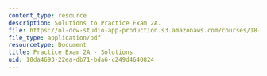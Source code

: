 ```yaml
---
content_type: resource
description: Solutions to Practice Exam 2A.
file: https://ol-ocw-studio-app-production.s3.amazonaws.com/courses/18-02-multivariable-calculus-fall-2007/10da469322eadb71bda6c249d4640824_prac2asol.pdf
file_type: application/pdf
resourcetype: Document
title: Practice Exam 2A - Solutions
uid: 10da4693-22ea-db71-bda6-c249d4640824
---
```

